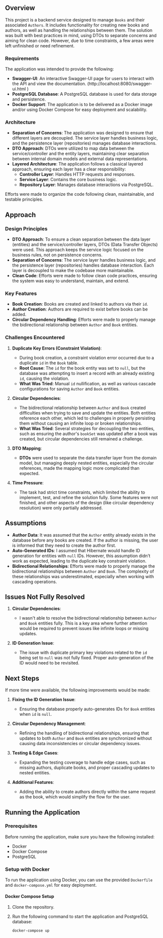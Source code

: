 
## Overview

This project is a backend service designed to manage `Books` and their associated `Authors`. It includes functionality for creating new books and authors, as well as handling the relationships between them. The solution was built with best practices in mind, using DTOs to separate concerns and aiming for clean code. However, due to time constraints, a few areas were left unfinished or need refinement.

### Requirements

The application was intended to provide the following:

- **Swagger-UI**: An interactive Swagger-UI page for users to interact with the API and view the documentation. (http://localhost:8080/swagger-ui.html
        )
- **PostgreSQL Database**: A PostgreSQL database is used for data storage and persistence.
- **Docker Support**: The application is to be delivered as a Docker image and/or using Docker Compose for easy deployment and scalability.

### Architecture

- **Separation of Concerns**: The application was designed to ensure that different layers are decoupled. The service layer handles business logic, and the persistence layer (repositories) manages database interactions.
- **DTO Approach**: DTOs were utilized to map data between the service/controller and the entity layers, maintaining clear separation between internal domain models and external data representations.
- **Layered Architecture**: The application follows a classical layered approach, ensuring each layer has a clear responsibility:
  - **Controller Layer**: Handles HTTP requests and responses.
  - **Service Layer**: Contains the core business logic.
  - **Repository Layer**: Manages database interactions via PostgreSQL.
  
Efforts were made to organize the code following clean, maintainable, and testable principles.

## Approach

### Design Principles

- **DTO Approach**: To ensure a clean separation between the data layer (entities) and the service/controller layers, DTOs (Data Transfer Objects) were used. This approach keeps the service logic focused on the business rules, not on persistence concerns.
- **Separation of Concerns**: The service layer handles business logic, and the persistence layer (repositories) handles database interaction. Each layer is decoupled to make the codebase more maintainable.
- **Clean Code**: Efforts were made to follow clean code practices, ensuring the system was easy to understand, maintain, and extend.

### Key Features

- **Book Creation**: Books are created and linked to authors via their `id`.
- **Author Creation**: Authors are required to exist before books can be added.
- **Circular Dependency Handling**: Efforts were made to properly manage the bidirectional relationship between `Author` and `Book` entities.

### Challenges Encountered

1. **Duplicate Key Errors (Constraint Violation)**:
   - During book creation, a constraint violation error occurred due to a duplicate `id` in the `Book` table.
   - **Root Cause**: The `id` for the book entity was set to `null`, but the database was attempting to insert a record with an already existing `id`, causing the violation.
   - **What Was Tried**: Manual `id` nullification, as well as various cascade configurations for saving `Author` and `Book` entities.

2. **Circular Dependencies**:
   - The bidirectional relationship between `Author` and `Book` created difficulties when trying to save and update the entities. Both entities reference each other, which led to challenges in properly persisting them without causing an infinite loop or broken relationships.
   - **What Was Tried**: Several strategies for decoupling the two entities, such as ensuring the author's `bookSet` was updated after a book was created, but circular dependencies still remained a challenge.

3. **DTO Mapping**:
   - **DTOs** were used to separate the data transfer layer from the domain model, but managing deeply nested entities, especially the circular references, made the mapping logic more complicated than expected.

4. **Time Pressure**:
   - The task had strict time constraints, which limited the ability to implement, test, and refine the solution fully. Some features were not finished, and other aspects of the design (like circular dependency resolution) were only partially addressed.

## Assumptions

- **Author Data**: It was assumed that the `Author` entity already exists in the database before any books are created. If the author is missing, the user is informed that they need to create the author first.
- **Auto-Generated IDs**: I assumed that Hibernate would handle ID generation for entities with `null` IDs. However, this assumption didn’t work as expected, leading to the duplicate key constraint violation.
- **Bidirectional Relationships**: Efforts were made to properly manage the bidirectional relationships between `Author` and `Book`. The complexity of these relationships was underestimated, especially when working with cascading operations.

## Issues Not Fully Resolved

1. **Circular Dependencies**: 
   - I wasn't able to resolve the bidirectional relationship between `Author` and `Book` entities fully. This is a key area where further attention would be required to prevent issues like infinite loops or missing updates.

2. **ID Generation Issue**:
   - The issue with duplicate primary key violations related to the `id` being set to `null` was not fully fixed. Proper auto-generation of the ID would need to be revisited.

## Next Steps

If more time were available, the following improvements would be made:

1. **Fixing the ID Generation Issue**: 
   - Ensuring the database properly auto-generates IDs for `Book` entities when `id` is `null`.

2. **Circular Dependency Management**:
   - Refining the handling of bidirectional relationships, ensuring that updates to both `Author` and `Book` entities are synchronized without causing data inconsistencies or circular dependency issues.

3. **Testing & Edge Cases**:
   - Expanding the testing coverage to handle edge cases, such as missing authors, duplicate books, and proper cascading updates to nested entities.

4. **Additional Features**:
   - Adding the ability to create authors directly within the same request as the book, which would simplify the flow for the user.

## Running the Application

### Prerequisites

Before running the application, make sure you have the following installed:

- Docker
- Docker Compose
- PostgreSQL

### Setup with Docker

To run the application using Docker, you can use the provided `Dockerfile` and `docker-compose.yml` for easy deployment.

#### Docker Compose Setup

1. Clone the repository.
2. Run the following command to start the application and PostgreSQL database:

   ```bash
   docker-compose up

